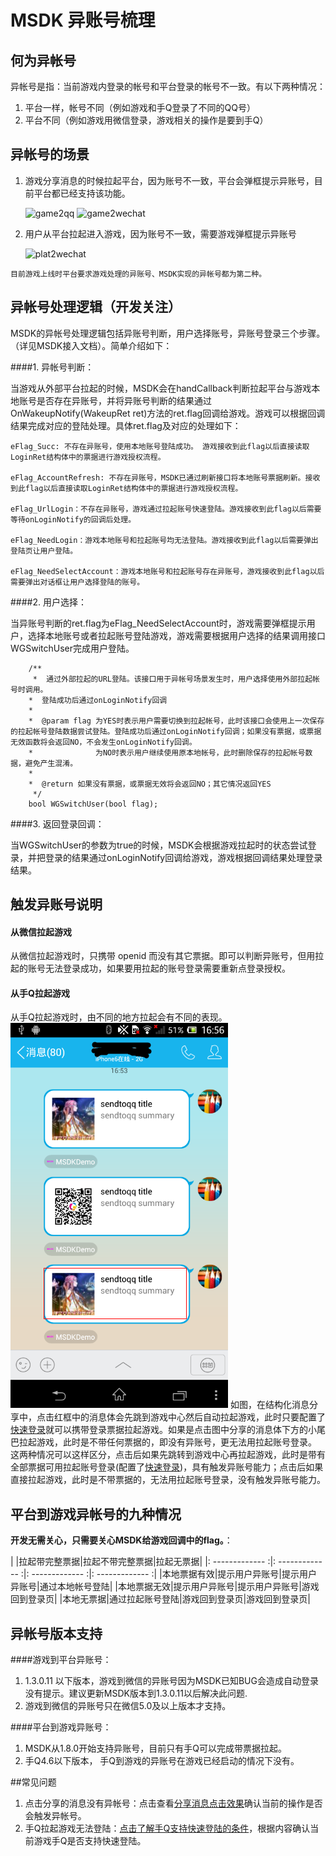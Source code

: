 MSDK 异账号梳理
=======

何为异帐号
---

异帐号是指：当前游戏内登录的帐号和平台登录的帐号不一致。有以下两种情况：

1. 平台一样，帐号不同（例如游戏和手Q登录了不同的QQ号）
2. 平台不同（例如游戏用微信登录，游戏相关的操作是要到手Q）

异帐号的场景
---

 1. 游戏分享消息的时候拉起平台，因为账号不一致，平台会弹框提示异账号，目前平台都已经支持该功能。

	![game2qq](./diff-account-game2qq.png) 
	![game2wechat](./diff-account-game2wechat.png)

 2. 用户从平台拉起进入游戏，因为账号不一致，需要游戏弹框提示异账号

	![plat2wechat](./diff-account-plat2wechat.png) 

`目前游戏上线时平台要求游戏处理的异账号、MSDK实现的异帐号都为第二种。`

异帐号处理逻辑（开发关注）
---
MSDK的异帐号处理逻辑包括异账号判断，用户选择账号，异账号登录三个步骤。（详见MSDK接入文档）。简单介绍如下：

####1. 异帐号判断：

当游戏从外部平台拉起的时候，MSDK会在handCallback判断拉起平台与游戏本地账号是否存在异账号，并将异账号判断的结果通过OnWakeupNotify(WakeupRet ret)方法的ret.flag回调给游戏。游戏可以根据回调结果完成对应的登陆处理。具体ret.flag及对应的处理如下：

	eFlag_Succ: 不存在异账号，使用本地账号登陆成功。 游戏接收到此flag以后直接读取LoginRet结构体中的票据进行游戏授权流程。

	eFlag_AccountRefresh: 不存在异账号，MSDK已通过刷新接口将本地账号票据刷新。接收到此flag以后直接读取LoginRet结构体中的票据进行游戏授权流程。

	eFlag_UrlLogin：不存在异账号，游戏通过拉起账号快速登陆。游戏接收到此flag以后需要等待onLoginNotify的回调后处理。

	eFlag_NeedLogin：游戏本地账号和拉起账号均无法登陆。游戏接收到此flag以后需要弹出登陆页让用户登陆。

	eFlag_NeedSelectAccount：游戏本地账号和拉起账号存在异账号，游戏接收到此flag以后需要弹出对话框让用户选择登陆的账号。

####2. 用户选择：

当异账号判断的ret.flag为eFlag_NeedSelectAccount时，游戏需要弹框提示用户，选择本地账号或者拉起账号登陆游戏，游戏需要根据用户选择的结果调用接口WGSwitchUser完成用户登陆。

		/**
		 *  通过外部拉起的URL登陆。该接口用于异帐号场景发生时，用户选择使用外部拉起帐号时调用。
	 	*  登陆成功后通过onLoginNotify回调
	 	*
	 	*  @param flag 为YES时表示用户需要切换到拉起帐号，此时该接口会使用上一次保存的拉起帐号登陆数据尝试登陆。登陆成功后通过onLoginNotify回调；如果没有票据，或票据无效函数将会返回NO，不会发生onLoginNotify回调。
	 	*              为NO时表示用户继续使用原本地帐号，此时删除保存的拉起帐号数据，避免产生混淆。
	 	*
	 	*  @return 如果没有票据，或票据无效将会返回NO；其它情况返回YES
		 */
		bool WGSwitchUser(bool flag);

####3. 返回登录回调：

当WGSwitchUser的参数为true的时候，MSDK会根据游戏拉起时的状态尝试登录，并把登录的结果通过onLoginNotify回调给游戏，游戏根据回调结果处理登录结果。

触发异账号说明
---

#### 从微信拉起游戏
从微信拉起游戏时，只携带 openid 而没有其它票据。即可以判断异账号，但用拉起的账号无法登录成功，如果要用拉起的账号登录需要重新点登录授权。

#### 从手Q拉起游戏
从手Q拉起游戏时，由不同的地方拉起会有不同的表现。
![diff_sendToQQ](./diff_sendToQQ.png)
如图，在结构化消息分享中，点击红框中的消息体会先跳到游戏中心然后自动拉起游戏，此时只要配置了[快速登录](qq.md#快速登录)就可以携带登录票据拉起游戏。如果是点击图中分享的消息体下方的小尾巴拉起游戏，此时是不带任何票据的，即没有异账号，更无法用拉起账号登录。
这两种情况可以这样区分，点击后如果先跳转到游戏中心再拉起游戏，此时是带有全部票据可用拉起账号登录(配置了[快速登录](qq.md#快速登录))，具有触发异账号能力；点击后如果直接拉起游戏，此时是不带票据的，无法用拉起账号登录，没有触发异账号能力。


平台到游戏异帐号的九种情况
----

**开发无需关心，只需要关心MSDK给游戏回调中的flag。**：

|           |拉起带完整票据|拉起不带完整票据|拉起无票据|
|: ------------- :|: ------------- :|: ------------- :|: ------------- :|
|本地票据有效|提示用户异账号|提示用户异账号|通过本地帐号登陆|
|本地票据无效|提示用户异账号|提示用户异账号|游戏回到登录页|
|本地无票据|通过拉起账号登陆|游戏回到登录页|游戏回到登录页|


异帐号版本支持
-----
####游戏到平台异账号：

1. 1.3.0.11 以下版本，游戏到微信的异账号因为MSDK已知BUG会造成自动登录没有提示。建议更新MSDK版本到1.3.0.11以后解决此问题.
2. 游戏到微信的异账号只在微信5.0及以上版本才支持。

####平台到游戏异账号：
1. MSDK从1.8.0开始支持异账号，目前只有手Q可以完成带票据拉起。
2. 手Q4.6以下版本， 手Q到游戏的异账号在游戏已经启动的情况下没有。


##常见问题

1. 点击分享的消息没有异帐号：点击查看[分享消息点击效果](share.md#分享消息点击效果)确认当前的操作是否会触发异帐号。
2. 手Q拉起游戏无法登陆：[点击了解手Q支持快速登陆的条件](qq.md#快速登录)，根据内容确认当前游戏手Q是否支持快速登陆。